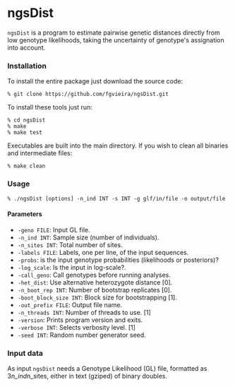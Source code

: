 # ngsDist

`ngsDist` is a program to estimate pairwise genetic distances directly from low genotype likelihoods, taking the uncertainty of genotype's assignation into account.



### Installation

To install the entire package just download the source code:

    % git clone https://github.com/fgvieira/ngsDist.git

To install these tools just run:

    % cd ngsDist
    % make
    % make test

Executables are built into the main directory. If you wish to clean all binaries and intermediate files:

    % make clean

### Usage

    % ./ngsDist [options] -n_ind INT -s INT -g glf/in/file -o output/file

#### Parameters
* `-geno FILE`: Input GL file.
* `-n_ind INT`: Sample size (number of individuals).
* `-n_sites INT`: Total number of sites.
* `-labels FILE`: Labels, one per line, of the input sequences.
* `-probs`: is the input genotype probabilities (likelihoods or posteriors)?
* `-log_scale`: Is the input in log-scale?.
* `-call_geno`: Call genotypes before running analyses.
* `-het_dist`: Use alternative heterozygote distance [0].
* `-n_boot_rep INT`: Number of bootstrap replicates [0].
* `-boot_block_size INT`: Block size for bootstrapping [1].
* `-out_prefix FILE`: Output file name.
* `-n_threads INT`: Number of threads to use. [1]
* `-version`: Prints program version and exits.
* `-verbose INT`: Selects verbosity level. [1]
* `-seed INT`: Random number generator seed.

### Input data
As input `ngsDist` needs a Genotype Likelihood (GL) file, formatted as 3*n_ind*n_sites, either in text (gziped) of binary doubles.
